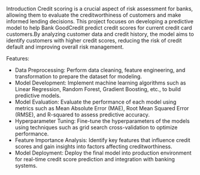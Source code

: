 Introduction
      Credit scoring is a crucial aspect of risk assessment for banks, allowing them to evaluate the creditworthiness of customers and make informed lending decisions. This project focuses on developing a predictive 
model to help Bank GoodCredit predict credit scores for current credit card customers.By analyzing customer data and credit history, the model aims to identify customers with higher credit scores, reducing the risk 
of credit default and improving overall risk management.

Features:

- Data Preprocessing: Perform data cleaning, feature engineering, and transformation to prepare the dataset for modeling.
- Model Development: Implement machine learning algorithms such as Linear Regression, Random Forest, Gradient Boosting, etc., to build predictive models.
- Model Evaluation: Evaluate the performance of each model using metrics such as Mean Absolute Error (MAE), Root Mean Squared Error (RMSE), and R-squared to assess predictive accuracy.
- Hyperparameter Tuning: Fine-tune the hyperparameters of the models using techniques such as grid search cross-validation to optimize performance.
- Feature Importance Analysis: Identify key features that influence credit scores and gain insights into factors affecting creditworthiness.
- Model Deployment: Deploy the final model into production environment for real-time credit score prediction and integration with banking systems.
